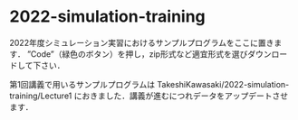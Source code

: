 # 2022-simulation-training
2022年度シミュレーション実習におけるサンプルプログラムをここに置きます．
”Code”（緑色のボタン）を押し，zip形式など適宜形式を選びダウンロードして下さい．

第1回講義で用いるサンプルプログラムは
TakeshiKawasaki/2022-simulation-training/Lecture1
におきました．講義が進むにつれデータをアップデートさせます．

